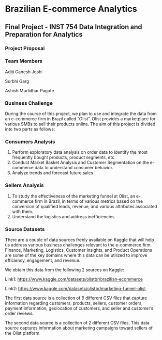 # Brazilian E-commerce Analytics

## Final Project - INST 754 Data Integration and Preparation for Analytics
### Project Proposal

### Team Members

Aditi Ganesh Joshi

Surbhi Garg

Ashish Murlidhar Pagote

### Business Challenge

During the course of this project, we plan to use and integrate the data from an e-commerce firm in Brazil called “Olist”. Olist provides a marketplace for various SMBs to sell their products online. The aim of this project is divided into two parts as follows:

### Consumers Analysis

1. Perform exploratory data analysis on order data to identify the most frequently bought products, product segments, etc.
2. Conduct Market Basket Analysis and Customer Segmentation on the e-commerce data to understand consumer behavior.
3. Analyze trends and forecast future sales

### Sellers Analysis

1. To study the effectiveness of the marketing funnel at Olist, an e-commerce firm in Brazil, in terms of various metrics based on the conversion of qualified leads, revenue, and various attributes associated with them.
2. Understand the logistics and address inefficiencies

### Source Datasets

There are a couple of data sources freely available on Kaggle that will help us address various business challenges relevant to the e-commerce firm. Finance, Marketing, Logistics, Customer Insights, and Product Operations are some of the key domains where this data can be utilized to improve efficiency, engagement, and revenue.  

We obtain this data from the following 2 sources on Kaggle:

Link1: https://www.kaggle.com/datasets/olistbr/brazilian-ecommerce 

Link2: https://www.kaggle.com/datasets/olistbr/marketing-funnel-olist

The first data source is a collection of 9 different CSV files that capture information regarding customers, products, sellers, customer orders, payment information, geolocation of customers, and seller and customer’s order reviews. 

The second data source is a collection of 2 different CSV files. This data source captures information about marketing campaigns toward sellers of the Olist platform. 
